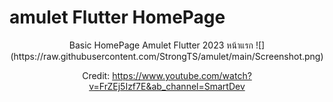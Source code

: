 # amulet Flutter HomePage

<div align="center">
Basic HomePage Amulet Flutter 2023 หน้าแรก
![](https://raw.githubusercontent.com/StrongTS/amulet/main/Screenshot.png)
  
Credit: https://www.youtube.com/watch?v=FrZEj5Izf7E&ab_channel=SmartDev
</div>
